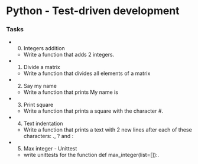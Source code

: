 # Python - Test-driven development

### Tasks
* 0. Integers addition
  * Write a function that adds 2 integers.

* 1. Divide a matrix
  * Write a function that divides all elements of a matrix

* 2. Say my name
  * Write a function that prints My name is <first name> <last name>

* 3. Print square
  * Write a function that prints a square with the character #.

* 4. Text indentation
  * Write a function that prints a text with 2 new lines after each of these characters: ., ? and :

* 5. Max integer - Unittest
  * write unittests for the function def max_integer(list=[]):.

